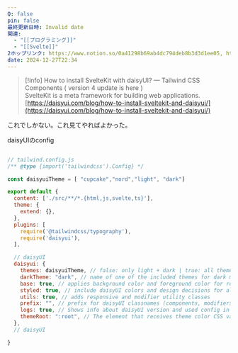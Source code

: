 ```yaml
---
Q: false
pin: false
最終更新日時: Invalid date
関連:
  - "[[プログラミング]]"
  - "[[Svelte]]"
2ホップリンク: https://www.notion.so/0a41298b69ab4dc794deb8b3d3d1ee05, https://www.notion.so/14c680a9513f402cb546a22bda05f95b, https://www.notion.so/34f92ffc1e4c4d1b857b21a7d6b1b1de, https://www.notion.so/3d616c7cd72f4094801215141f8c2728, https://www.notion.so/68683c8593d4479c99a07fde3e6774bc, https://www.notion.so/7aabe6e7f03a44b28cdaeb92e3ef259b, https://www.notion.so/90e8af62936e4d72a8ce6914ad492062, https://www.notion.so/9ba61d2d4f2044349a218692fcc1e00b, https://www.notion.so/ca8169668e454da2a8959019045176b4, https://www.notion.so/d38b1d3b7fcd4e1d91dcec4bb1a4e39b, https://www.notion.so/de44079af2ea4e5aa1a89d5652190257, https://www.notion.so/ebd3d7a92c894323b0da135a2bdefa13, https://www.notion.so/fa1ab1433fe44fb981cf3eecfca12657,https://www.notion.so/3d616c7cd72f4094801215141f8c2728, https://www.notion.so/53ca0bb5fcaf49e788eee27974e0266d
date: 2024-12-27T22:34
---
```

> [!info] How to install SvelteKit with daisyUI? — Tailwind CSS Components ( version 4 update is here )  
> SvelteKit is a meta framework for building web applications.  
> [https://daisyui.com/blog/how-to-install-sveltekit-and-daisyui/](https://daisyui.com/blog/how-to-install-sveltekit-and-daisyui/)  

これでしかない。これ見てやればよかった。

  

daisyUIのconfig

```JavaScript

// tailwind.config.js
/** @type {import('tailwindcss').Config} */

const daisyuiTheme = [ "cupcake","nord","light", "dark"]

export default {
  content: ['./src/**/*.{html,js,svelte,ts}'],
  theme: {
    extend: {},
  },
  plugins: [
    require('@tailwindcss/typography'),
    require('daisyui'),
  ],

  // daisyUI
  daisyui: {
    themes: daisyuiTheme, // false: only light + dark | true: all themes | array: specific themes like this ["light", "dark", "cupcake"]
    darkTheme: "dark", // name of one of the included themes for dark mode
    base: true, // applies background color and foreground color for root element by default
    styled: true, // include daisyUI colors and design decisions for all components
    utils: true, // adds responsive and modifier utility classes
    prefix: "", // prefix for daisyUI classnames (components, modifiers and responsive class names. Not colors)
    logs: true, // Shows info about daisyUI version and used config in the console when building your CSS
    themeRoot: ":root", // The element that receives theme color CSS variables
  },
  // daisyUI

}
```
